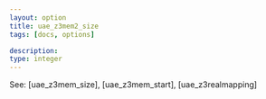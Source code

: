 ```yaml
---
layout: option
title: uae_z3mem2_size
tags: [docs, options]

description: 
type: integer
---
```


See: [uae_z3mem_size], [uae_z3mem_start], [uae_z3realmapping]
